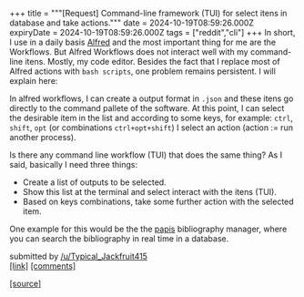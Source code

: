 +++
title = """[Request] Command-line framework (TUI) for select itens in database and take actions."""
date = 2024-10-19T08:59:26.000Z
expiryDate = 2024-10-19T08:59:26.000Z
tags = ["reddit","cli"]
+++
In short, I use in a daily basis [Alfred](https://www.alfredapp.com) and the most important thing for me are the Workflows. But Alfred Workflows does not interact well with my command-line itens. Mostly, my code editor. Besides the fact that I replace most of Alfred actions with `bash scripts`, one problem remains persistent. I will explain here:

In alfred workflows, I can create a output format in `.json` and these itens go directly to the command pallete of the software. At this point, I can select the desirable item in the list and according to some keys, for example: `ctrl`, `shift`, `opt` (or combinations `ctrl+opt+shift`) I select an action (action := run another process).

Is there any command line workflow (TUI) that does the same thing? As I said, basically I need three things:

*   Create a list of outputs to be selected.
*   Show this list at the terminal and select interact with the itens (TUI).
*   Based on keys combinations, take some further action with the selected item.

One example for this would be the the [papis](https://github.com/papis/papis) bibliography manager, where you can search the bibliography in real time in a database.

submitted by [/u/Typical\_Jackfruit415](https://www.reddit.com/user/Typical_Jackfruit415)  
[\[link\]](https://www.reddit.com/r/commandline/comments/1g74tup/request_commandline_framework_tui_for_select/) [\[comments\]](https://www.reddit.com/r/commandline/comments/1g74tup/request_commandline_framework_tui_for_select/)

[[source]](https://www.reddit.com/r/commandline/comments/1g74tup/request_commandline_framework_tui_for_select/)
